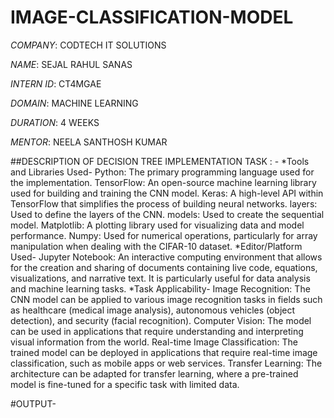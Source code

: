 # IMAGE-CLASSIFICATION-MODEL

*COMPANY*: CODTECH IT SOLUTIONS

*NAME*: SEJAL RAHUL SANAS

*INTERN ID*: CT4MGAE

*DOMAIN*: MACHINE LEARNING

*DURATION*: 4 WEEKS

*MENTOR*: NEELA SANTHOSH KUMAR

##DESCRIPTION OF DECISION TREE IMPLEMENTATION TASK : -
*Tools and Libraries Used-
Python: The primary programming language used for the implementation.
TensorFlow: An open-source machine learning library used for building and training the CNN model.
Keras: A high-level API within TensorFlow that simplifies the process of building neural networks.
layers: Used to define the layers of the CNN.
models: Used to create the sequential model.
Matplotlib: A plotting library used for visualizing data and model performance.
Numpy: Used for numerical operations, particularly for array manipulation when dealing with the CIFAR-10 dataset.
*Editor/Platform Used-
Jupyter Notebook: An interactive computing environment that allows for the creation and sharing of documents containing live code, equations, visualizations, and narrative text. It is particularly useful for data analysis and machine learning tasks.
*Task Applicability-
Image Recognition: The CNN model can be applied to various image recognition tasks in fields such as healthcare (medical image analysis), autonomous vehicles (object detection), and security (facial recognition).
Computer Vision: The model can be used in applications that require understanding and interpreting visual information from the world.
Real-time Image Classification: The trained model can be deployed in applications that require real-time image classification, such as mobile apps or web services.
Transfer Learning: The architecture can be adapted for transfer learning, where a pre-trained model is fine-tuned for a specific task with limited data.

#OUTPUT-
